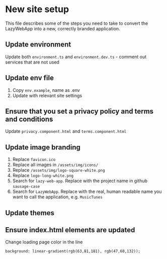 # New site setup

This file describes some of the steps you need to take to convert the 
LazyWebApp into a new, correctly branded application. 






## Update environment

Update both `environment.ts` and `environment.dev.ts` - comment out services that are not used

## Update env file
1) Copy `env.example`, name as .env
2) Update with relevant site settings

## Ensure that you set a privacy policy and terms and conditions
Update `privacy.component.html` and `terms.component.html`


## Update image branding 
1) Replace `favicon.ico`
2) Replace all images in `/assets/img/icons/`
3) Replace `/assets/img/logo-square-white.png`
4) Replace `logo-long-white.png`
5) Search for `lazy-web-app`. Replace with the project name in github `sausage-case`
7) Search for `LazyWebApp`. Replace with the real, human readable name you want to call the application, e.g. `MusicTunes`

## Update themes



## Ensure index.html elements are updated 
Change loading page color in the line
~~~
background: linear-gradient(rgb(63,81,181), rgb(47,60,132));
~~~
